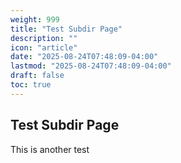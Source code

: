 ```yaml
---
weight: 999
title: "Test Subdir Page"
description: ""
icon: "article"
date: "2025-08-24T07:48:09-04:00"
lastmod: "2025-08-24T07:48:09-04:00"
draft: false
toc: true
---
```


## Test Subdir Page

This is another test
